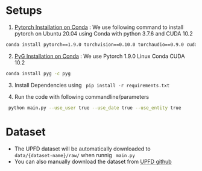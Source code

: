 # Setups

1. [Pytorch Installation on Conda](https://pytorch.org/)
: We use following command to install pytorch on Ubuntu 20.04 using Conda with python 3.7.6 and CUDA 10.2

```bash
conda install pytorch==1.9.0 torchvision==0.10.0 torchaudio==0.9.0 cudatoolkit=10.2 -c Pytorch
```

2. [PyG Installation on Conda](https://pytorch-geometric.readthedocs.io/en/latest/notes/installation.html)
: We use Pytorch 1.9.0 Linux Conda CUDA 10.2

```bash
conda install pyg -c pyg
```

3. Install Dependencies using <code> pip install -r requirements.txt </code>

4. Run the code with following commandline/parameters
```bash
 python main.py --use_user true --use_date true --use_entity true 
```
# Dataset
- The UPFD dataset will be automatically downloaded to <code> data/{dataset-name}/raw/</code> when runnig <code> main.py </code>
- You can also manually download the dataset from [UPFD github](https://github.com/safe-graph/GNN-FakeNews)

